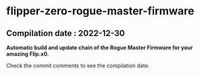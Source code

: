 # flipper-zero-rogue-master-firmware
## Compilation date : 2022-12-30
**Automatic build and update chain of the Rogue Master Firmware for your amazing Flip.x0.**

Check the commit comments to see the compilation date.
